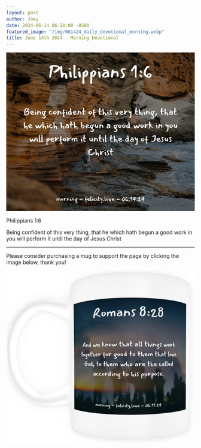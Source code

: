 ```yaml
---
layout: post
author: Joey
date: 2024-06-14 06:20:00 -0500
featured_image: "/img/061424_daily_devotional_morning.webp"
title: June 14th 2024 - Morning Devotional
---
```


[![June 14th 2024 - Morning Devotional](/img/061424_daily_devotional_morning.webp)](/img/061424_daily_devotional_morning.webp)

Philippians 1:6

Being confident of this very thing, that he which hath begun a good work in you will perform it until the day of Jesus Christ

<hr>

Please consider purchasing a mug to support the page by clicking the image below, thank you!

[![June 14th 2024 - Morning Devotional - Mug](/img/mugs/061124_morning_mug.webp)](https://www.joeybrinkman.com/shop)